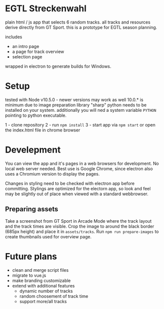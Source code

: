 # EGTL Streckenwahl

plain html / js app that selects 6 random tracks.
all tracks and resources derive directly from GT Sport.
this is a prototype for EGTL season planning.

includes 
- an intro page
- a page for track overview
- selection page

wrapped in electron to generate builds for Windows.

# Setup

tested with Node v10.5.0 - newer versions may work as well
10.0.* is minimum due to image preparation library "sharp"
python needs to be installed on your system. additionally you will ned a system variable `PYTHON` pointing to python executable.

1 - clone repository
2 - run `npm install`
3 - start app via `npm start` or open the index.html file in chrome browser

# Develepment

You can view the app and it's pages in a web browsers for development.
No local web server needed.
Best use is Google Chrome, since electron also uses a Chromium version to display the pages.

Changes in styling need to be checked with electron app before committing.
Stylings are optimized for the electorn app, so look and feel may be slightly out of place when viewed with a standard webbrowser.

## Preparing assets
Take a screenshot from GT Sport in Arcade Mode where the track layout and the track times are visible.
Crop the image to around the black border (685px height) and place it in `assets/tracks`.
Run `npm run prepare-images` to create thumbnails used for overview page.

# Future plans

- clean and merge script files
- migrate to vue.js
- make branding customizable
- extend with additional features
    - dynamic number of tracks
    - random choosement of track time
    - support more/all tracks
